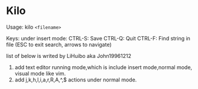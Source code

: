 Kilo
===
Usage: kilo `<filename>`

Keys:
    under insert mode:
    CTRL-S: Save
    CTRL-Q: Quit
    CTRL-F: Find string in file (ESC to exit search, arrows to navigate)

list of below is writed by LiHuibo aka John19961212
 1. add text editor running mode,which is include insert mode,normal mode,
 visual mode like vim.
 2. add j,k,h,l,i,a,r,R,A,^,$ actions under normal mode.
